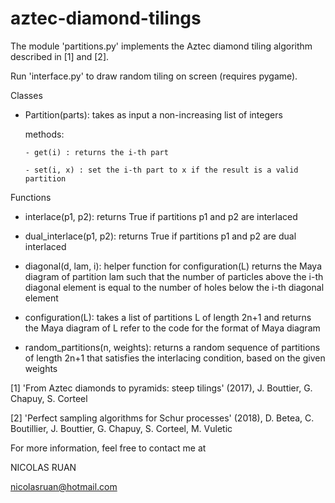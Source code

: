 # aztec-diamond-tilings
The module 'partitions.py' implements the Aztec diamond tiling algorithm described in [1] and [2].

Run 'interface.py' to draw random tiling on screen (requires pygame).

Classes
- Partition(parts):
    takes as input a non-increasing list of integers
    
    methods:
    
      - get(i) : returns the i-th part
      
      - set(i, x) : set the i-th part to x if the result is a valid partition

Functions
- interlace(p1, p2): 
    returns True if partitions p1 and p2 are interlaced
    
- dual_interlace(p1, p2): 
    returns True if partitions p1 and p2 are dual interlaced

- diagonal(d, lam, i):
    helper function for configuration(L)
    returns the Maya diagram of partition lam such that the number of particles
    above the i-th diagonal element is equal to the number of holes below the 
    i-th diagonal element
    
- configuration(L): 
    takes a list of partitions L of length 2n+1 and returns the Maya diagram of L
    refer to the code for the format of Maya diagram
    
- random_partitions(n, weights): 
    returns a random sequence of partitions of length 2n+1 that satisfies the 
    interlacing condition, based on the given weights
    

[1] 'From Aztec diamonds to pyramids: steep tilings' (2017), J. Bouttier, G. Chapuy, S. Corteel 

[2] 'Perfect sampling algorithms for Schur processes' (2018), D. Betea, C. Boutillier, J. Bouttier, G. Chapuy, S. Corteel, M. Vuletic

For more information, feel free to contact me at

NICOLAS RUAN 

nicolasruan@hotmail.com
